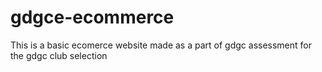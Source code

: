 # gdgce-ecommerce
This is a basic ecomerce website made as a part of gdgc assessment for the gdgc club selection
